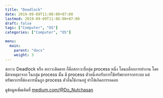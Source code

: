 ```yaml
---
title: "Deadlock"
date: 2019-09-09T11:08:00+07:00
lastmod: 2019-09-09T11:08:00+07:00
draft: false
tags: ["Computer", "OS"]
categories: ["Computer", "OS"]

menu:
  main:
    parent: "docs"
    weight: 3
---
```


สภาวะ Deadlock หรือ สภาวะติดตาย ก็คือสภาวะที่กลุ่ม process หนึ่ง โดนบล็อกการทำงาน โดยมีสาเหตุมาจาก ในกลุ่ม process นั้น มี process ตัวหนึ่งรอรับการใช้ทรัพยากรจากระบบ แต่ทรัพยากรที่ต้องการนั้นถูก process ตัวอื่นใช้งานอยู่ ทำให้เกิดการรอคอย

ดูข้อมูลเพิ่มเติมที่ [medium.com/@Do_Nutchasan](https://medium.com/@Do_Nutchasan/%E0%B8%AD%E0%B8%B0%E0%B9%84%E0%B8%A3%E0%B8%84%E0%B8%B7%E0%B8%AD-%E0%B8%AA%E0%B8%A0%E0%B8%B2%E0%B8%A7%E0%B8%B0-deadlock-6b6f6af17e5a)